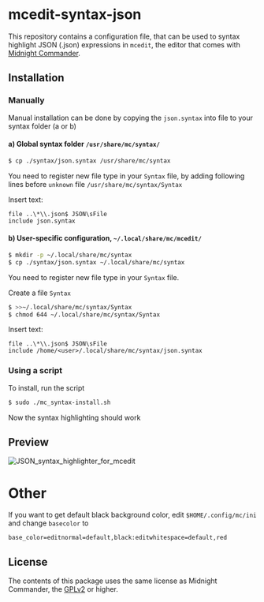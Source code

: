 # mcedit-syntax-json
This repository contains a configuration file, that can be used to syntax
highlight JSON (.json) expressions in `mcedit`, the editor that comes with [Midnight Commander](https://midnight-commander.org).

## Installation
### Manually
Manual installation can be done by copying the `json.syntax` into file to your syntax folder (a or b)

#### a) Global syntax folder `/usr/share/mc/syntax/`

```bash
$ cp ./syntax/json.syntax /usr/share/mc/syntax
```

You need to register new file type in your `Syntax` file, by adding following lines before `unknown` file `/usr/share/mc/syntax/Syntax` 

Insert text:

```
file ..\*\\.json$ JSON\sFile
include json.syntax
```

#### b) User-specific configuration, `~/.local/share/mc/mcedit/`

```bash
$ mkdir -p ~/.local/share/mc/syntax
$ cp ./syntax/json.syntax ~/.local/share/mc/syntax
```

You need to register new file type in your `Syntax` file.

Create a file `Syntax`

```bash
$ >>~/.local/share/mc/syntax/Syntax
$ chmod 644 ~/.local/share/mc/syntax/Syntax
```

Insert text:

```
file ..\*\\.json$ JSON\sFile
include /home/<user>/.local/share/mc/syntax/json.syntax
```

### Using a script
To install, run the script

```bash
$ sudo ./mc_syntax-install.sh
```

Now the syntax highlighting should work

## Preview
![JSON_syntax_highlighter_for_mcedit](https://github.com/neosy/mcedit-syntax-json/assets/105918329/497c637a-2826-4f3e-bbe5-ce76d2765661)

# Other
If you want to get default black background color, edit `$HOME/.config/mc/ini` and change `basecolor` to

    base_color=editnormal=default,black:editwhitespace=default,red

## License
The contents of this package uses the same license as Midnight Commander, the [GPLv2](https://www.gnu.org/licenses/gpl-2.0.en.html) or higher.
